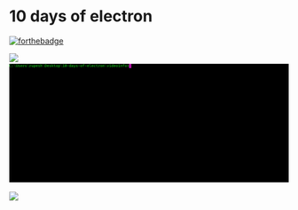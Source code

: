 # 10 days of electron

[![forthebadge](https://forthebadge.com/images/badges/made-with-javascript.svg)](https://forthebadge.com)

![](https://img.shields.io/badge/Day-0-blue.svg?style=for-the-badge)
![alt tag](videoinfo/final.gif)


![](https://img.shields.io/badge/Day-1-red.svg?style=for-the-badge)
